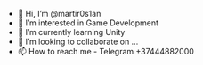 - 👋 Hi, I’m @martir0s1an
- 👀 I’m interested in Game Development
- 🌱 I’m currently learning Unity 
- 💞️ I’m looking to collaborate on ...
- 📫 How to reach me - Telegram +37444882000

<!---
martir0s1an/martir0s1an is a ✨ special ✨ repository because its `README.md` (this file) appears on your GitHub profile.
You can click the Preview link to take a look at your changes.
--->
